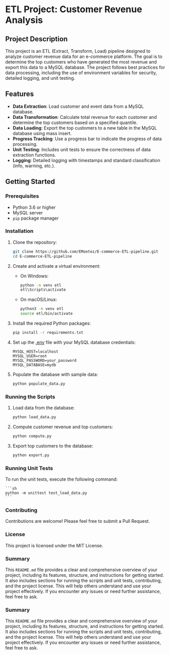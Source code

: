 # ETL Project: Customer Revenue Analysis

## Project Description

This project is an ETL (Extract, Transform, Load) pipeline designed to analyze customer revenue data for an e-commerce platform. The goal is to determine the top customers who have generated the most revenue and export this data to a MySQL database. The project follows best practices for data processing, including the use of environment variables for security, detailed logging, and unit testing.

## Features

- **Data Extraction**: Load customer and event data from a MySQL database.
- **Data Transformation**: Calculate total revenue for each customer and determine the top customers based on a specified quantile.
- **Data Loading**: Export the top customers to a new table in the MySQL database using mass insert.
- **Progress Tracking**: Use a progress bar to indicate the progress of data processing.
- **Unit Testing**: Includes unit tests to ensure the correctness of data extraction functions.
- **Logging**: Detailed logging with timestamps and standard classification (info, warning, etc.).


## Getting Started

### Prerequisites

- Python 3.6 or higher
- MySQL server
- `pip` package manager

### Installation

1. Clone the repository:

    ```sh
    git clone https://github.com/EMoetez/E-commerce-ETL-pipeline.git
    cd E-commerce-ETL-pipeline
    ```

2. Create and activate a virtual environment:

    - On Windows:
        ```sh
        python -m venv etl
        etl\Scripts\activate
        ```
    - On macOS/Linux:
        ```sh
        python3 -m venv etl
        source etl/bin/activate
        ```

3. Install the required Python packages:

    ```sh
    pip install -r requirements.txt
    ```

4. Set up the [.env](http://_vscodecontentref_/9) file with your MySQL database credentials:

    ```properties
    MYSQL_HOST=localhost
    MYSQL_USER=root
    MYSQL_PASSWORD=your_password
    MYSQL_DATABASE=mydb
    ```

5. Populate the database with sample data:

    ```sh
    python populate_data.py
    ```

### Running the Scripts

1. Load data from the database:

    ```sh
    python load_data.py
    ```

2. Compute customer revenue and top customers:

    ```sh
    python compute.py
    ```

3. Export top customers to the database:

    ```sh
    python export.py
    ```

### Running Unit Tests

To run the unit tests, execute the following command:

    ```sh
    python -m unittest test_load_data.py
    ```

### Contributing
Contributions are welcome! Please feel free to submit a Pull Request.

### License
This project is licensed under the MIT License.


### Summary

This `README.md` file provides a clear and comprehensive overview of your project, including its features, structure, and instructions for getting started. It also includes sections for running the scripts and unit tests, contributing, and the project license. This will help others understand and use your project effectively. If you encounter any issues or need further assistance, feel free to ask.
### Summary

This `README.md` file provides a clear and comprehensive overview of your project, including its features, structure, and instructions for getting started. It also includes sections for running the scripts and unit tests, contributing, and the project license. This will help others understand and use your project effectively. If you encounter any issues or need further assistance, feel free to ask.




